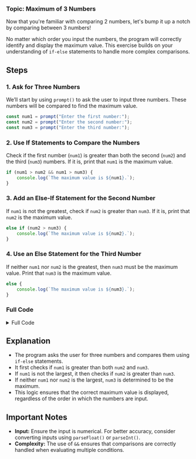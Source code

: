 ### Topic: Maximum of 3 Numbers

Now that you're familiar with comparing 2 numbers, let's bump it up a notch by comparing between 3 numbers! 

No matter which order you input the numbers, the program will correctly identify and display the maximum value. This exercise builds on your understanding of `if-else` statements to handle more complex comparisons.

## Steps

### 1. Ask for Three Numbers

We’ll start by using `prompt()` to ask the user to input three numbers. These numbers will be compared to find the maximum value.

```javascript
const num1 = prompt("Enter the first number:");
const num2 = prompt("Enter the second number:");
const num3 = prompt("Enter the third number:");
```

### 2. Use If Statements to Compare the Numbers

Check if the first number (`num1`) is greater than both the second (`num2`) and the third (`num3`) numbers. If it is, print that `num1` is the maximum value.

```javascript
if (num1 > num2 && num1 > num3) {
    console.log(`The maximum value is ${num1}.`);
}
```

### 3. Add an Else-If Statement for the Second Number

If `num1` is not the greatest, check if `num2` is greater than `num3`. If it is, print that `num2` is the maximum value.

```javascript
else if (num2 > num3) {
    console.log(`The maximum value is ${num2}.`);
}
```

### 4. Use an Else Statement for the Third Number

If neither `num1` nor `num2` is the greatest, then `num3` must be the maximum value. Print that `num3` is the maximum value.

```javascript
else {
    console.log(`The maximum value is ${num3}.`);
}
```

### Full Code

<details>
<summary>Full Code</summary>

```javascript
const num1 = prompt("Enter the first number:");
const num2 = prompt("Enter the second number:");
const num3 = prompt("Enter the third number:");

if (num1 > num2 && num1 > num3) {
    console.log(`The maximum value is ${num1}.`);
} else if (num2 > num3) {
    console.log(`The maximum value is ${num2}.`);
} else {
    console.log(`The maximum value is ${num3}.`);
}
```

</details>

## Explanation

- The program asks the user for three numbers and compares them using `if-else` statements.
- It first checks if `num1` is greater than both `num2` and `num3`.
- If `num1` is not the largest, it then checks if `num2` is greater than `num3`.
- If neither `num1` nor `num2` is the largest, `num3` is determined to be the maximum.
- This logic ensures that the correct maximum value is displayed, regardless of the order in which the numbers are input.

## Important Notes

- **Input:** Ensure the input is numerical. For better accuracy, consider converting inputs using `parseFloat()` or `parseInt()`.
- **Complexity:** The use of `&&` ensures that comparisons are correctly handled when evaluating multiple conditions.
